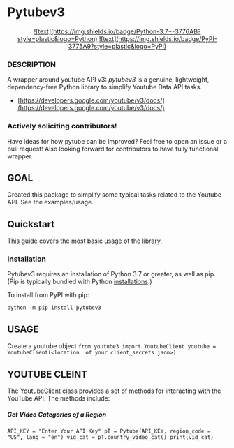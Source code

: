 # Pytubev3

<div align="center">
  <a href="">![text](https://img.shields.io/badge/Python-3.7+-3776AB?style=plastic&logo=Python)</a>
  <a href="">![text](https://img.shields.io/badge/PyPI-3775A9?style=plastic&logo=PyPI)</a>

</div>

### DESCRIPTION

A wrapper around youtube API v3: _pytubev3_ is a genuine, lightweight, dependency-free Python library to simplify Youtube Data API tasks.
-   [https://developers.google.com/youtube/v3/docs/](https://developers.google.com/youtube/v3/docs/)

### Actively soliciting contributors!

Have ideas for how pytube can be improved? Feel free to open an issue or a pull request!
Also looking forward for contributors to have fully functional wrapper.

## GOAL

Created this package to simplify some typical tasks related to the Youtube API. See the examples/usage.

## Quickstart

This guide covers the most basic usage of the library.

### Installation

Pytubev3 requires an installation of Python 3.7 or greater, as well as pip. (Pip is typically bundled with Python  [installations](https://python.org/downloads).)

To install from PyPI with pip:

`python -m pip install pytubev3`

## USAGE

Create a youtube object  ` from youtube3 import YoutubeClient youtube =  YoutubeClient(<location  of your client_secrets.json>) `

## YOUTUBE CLEINT

The  YoutubeClient  class provides a set of methods for interacting with the YouTube API. The methods include:

##### Get Video Categories of a Region

`API_KEY = "Enter Your API Key"
pT = Pytube(API_KEY, region_code = "US", lang = "en")
vid_cat = pT.country_video_cat()
print(vid_cat)`
